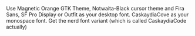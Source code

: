 Use Magnetic Orange GTK Theme, Notwaita-Black cursor theme and Fira Sans, SF Pro Display or Outfit as your desktop font. CaskaydiaCove as your monospace font. Get the nerd font variant (which is called CaskaydiaCode actually)
